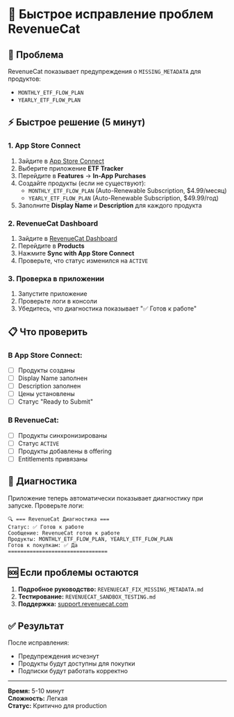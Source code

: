 # 🚀 Быстрое исправление проблем RevenueCat

## 🚨 **Проблема**

RevenueCat показывает предупреждения о `MISSING_METADATA` для продуктов:

- `MONTHLY_ETF_FLOW_PLAN`
- `YEARLY_ETF_FLOW_PLAN`

## ⚡ **Быстрое решение (5 минут)**

### **1. App Store Connect**

1. Зайдите в [App Store Connect](https://appstoreconnect.apple.com)
2. Выберите приложение **ETF Tracker**
3. Перейдите в **Features** → **In-App Purchases**
4. Создайте продукты (если не существуют):
   - `MONTHLY_ETF_FLOW_PLAN` (Auto-Renewable Subscription, $4.99/месяц)
   - `YEARLY_ETF_FLOW_PLAN` (Auto-Renewable Subscription, $49.99/год)
5. Заполните **Display Name** и **Description** для каждого продукта

### **2. RevenueCat Dashboard**

1. Зайдите в [RevenueCat Dashboard](https://app.revenuecat.com)
2. Перейдите в **Products**
3. Нажмите **Sync with App Store Connect**
4. Проверьте, что статус изменился на `ACTIVE`

### **3. Проверка в приложении**

1. Запустите приложение
2. Проверьте логи в консоли
3. Убедитесь, что диагностика показывает "✅ Готов к работе"

## 📋 **Что проверить**

### **В App Store Connect:**

- [ ] Продукты созданы
- [ ] Display Name заполнен
- [ ] Description заполнен
- [ ] Цены установлены
- [ ] Статус "Ready to Submit"

### **В RevenueCat:**

- [ ] Продукты синхронизированы
- [ ] Статус `ACTIVE`
- [ ] Продукты добавлены в offering
- [ ] Entitlements привязаны

## 🔧 **Диагностика**

Приложение теперь автоматически показывает диагностику при запуске. Проверьте логи:

```
🔍 === RevenueCat Диагностика ===
Статус: ✅ Готов к работе
Сообщение: RevenueCat готов к работе
Продукты: MONTHLY_ETF_FLOW_PLAN, YEARLY_ETF_FLOW_PLAN
Готов к покупкам: ✅ Да
================================
```

## 🆘 **Если проблемы остаются**

1. **Подробное руководство:** `REVENUECAT_FIX_MISSING_METADATA.md`
2. **Тестирование:** `REVENUECAT_SANDBOX_TESTING.md`
3. **Поддержка:** [support.revenuecat.com](https://support.revenuecat.com)

## ✅ **Результат**

После исправления:

- Предупреждения исчезнут
- Продукты будут доступны для покупки
- Подписки будут работать корректно

---

**Время:** 5-10 минут  
**Сложность:** Легкая  
**Статус:** Критично для production
